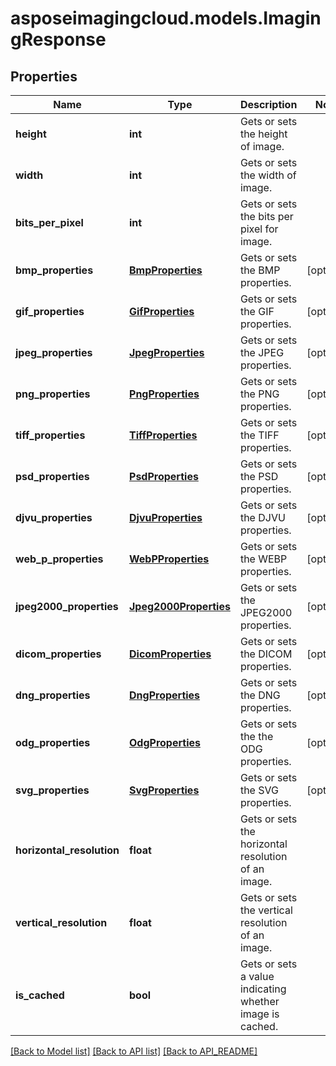 # asposeimagingcloud.models.ImagingResponse

## Properties
Name | Type | Description | Notes
------------ | ------------- | ------------- | -------------
**height** | **int** | Gets or sets the height of image. | 
**width** | **int** | Gets or sets the width of image. | 
**bits_per_pixel** | **int** | Gets or sets the bits per pixel for image. | 
**bmp_properties** | [**BmpProperties**](BmpProperties.md) | Gets or sets the BMP properties. | [optional] 
**gif_properties** | [**GifProperties**](GifProperties.md) | Gets or sets the GIF properties. | [optional] 
**jpeg_properties** | [**JpegProperties**](JpegProperties.md) | Gets or sets the JPEG properties. | [optional] 
**png_properties** | [**PngProperties**](PngProperties.md) | Gets or sets the PNG properties. | [optional] 
**tiff_properties** | [**TiffProperties**](TiffProperties.md) | Gets or sets the TIFF properties. | [optional] 
**psd_properties** | [**PsdProperties**](PsdProperties.md) | Gets or sets the PSD properties. | [optional] 
**djvu_properties** | [**DjvuProperties**](DjvuProperties.md) | Gets or sets the DJVU properties. | [optional] 
**web_p_properties** | [**WebPProperties**](WebPProperties.md) | Gets or sets the WEBP properties. | [optional] 
**jpeg2000_properties** | [**Jpeg2000Properties**](Jpeg2000Properties.md) | Gets or sets the JPEG2000 properties. | [optional] 
**dicom_properties** | [**DicomProperties**](DicomProperties.md) | Gets or sets the DICOM properties. | [optional] 
**dng_properties** | [**DngProperties**](DngProperties.md) | Gets or sets the DNG properties. | [optional] 
**odg_properties** | [**OdgProperties**](OdgProperties.md) | Gets or sets the the ODG properties. | [optional] 
**svg_properties** | [**SvgProperties**](SvgProperties.md) | Gets or sets the SVG properties. | [optional] 
**horizontal_resolution** | **float** | Gets or sets the horizontal resolution of an image. | 
**vertical_resolution** | **float** | Gets or sets the vertical resolution of an image. | 
**is_cached** | **bool** | Gets or sets a value indicating whether image is cached. | 

[[Back to Model list]](API_README.md#documentation-for-models) [[Back to API list]](API_README.md#documentation-for-api-endpoints) [[Back to API_README]](API_README.md)


